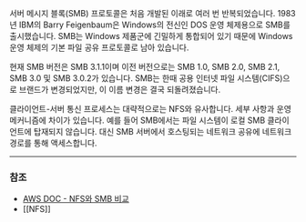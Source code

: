 서버 메시지 블록(SMB) 프로토콜은 처음 개발된 이래로 여러 번 반복되었습니다. 1983년 IBM의 Barry Feigenbaum은 Windows의 전신인 DOS 운영 체제용으로 SMB를 출시했습니다. SMB는 Windows 제품군에 긴밀하게 통합되어 있기 때문에 Windows 운영 체제의 기본 파일 공유 프로토콜로 남아 있습니다. 

현재 SMB 버전은 SMB 3.1.1이며 이전 버전으로는 SMB 1.0, SMB 2.0, SMB 2.1, SMB 3.0 및 SMB 3.0.2가 있습니다. SMB는 한때 공용 인터넷 파일 시스템(CIFS)으로 브랜드가 변경되었지만, 이 이름 변경은 결국 되돌려졌습니다. 

클라이언트-서버 통신 프로세스는 대략적으로는 NFS와 유사합니다. 세부 사항과 운영 메커니즘에 차이가 있습니다. 예를 들어 SMB에서는 파일 시스템이 로컬 SMB 클라이언트에 탑재되지 않습니다. 대신 SMB 서버에서 호스팅되는 네트워크 공유에 네트워크 경로를 통해 액세스합니다.



---
### 참조
- [AWS DOC - NFS와 SMB 비교](https://aws.amazon.com/ko/compare/the-difference-between-nfs-smb/)
- [[NFS]]